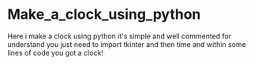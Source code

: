 # Make_a_clock_using_python
Here i make a clock using python it's simple and well commented for understand
you just need to import tkinter and then time and within some lines of code you got a clock!
